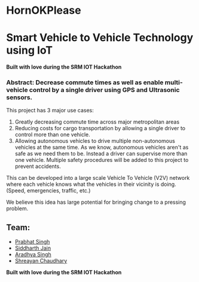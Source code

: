 # HornOKPlease

# Smart Vehicle to Vehicle Technology using IoT

**Built with love during the SRM IOT Hackathon**

### Abstract: Decrease commute times as well as enable multi-vehicle control by a single driver using GPS and Ultrasonic sensors.

This project has 3 major use cases:
1. Greatly decreasing commute time across major metropolitan areas
2. Reducing costs for cargo transportation by allowing a single driver to control more than one vehicle.
3. Allowing autonomous vehicles to drive multiple non-autonomous vehicles at the same time.
As we know, autonomous vehicles aren't as safe as we need them to be. Instead a driver can supervise more than one vehicle. Multiple safety procedures will be added to this project to prevent accidents.

This can be developed into a large scale Vehicle To Vehicle (V2V) network where each vehicle knows what the vehicles in their vicinity is doing. (Speed, emergencies, traffic, etc.)

We believe this idea has large potential for bringing change to a pressing problem.

## Team:
* [Prabhat Singh](https://github.com/prabhatdev "Logo Title Text 1")
* [Siddharth Jain](https://github.com/SidJain1412)
* [Aradhya Singh](https://github.com/aradhyas)
* [Shreayan Chaudhary](https://github.com/shreayan98c)

**Built with love during the SRM IOT Hackathon**
